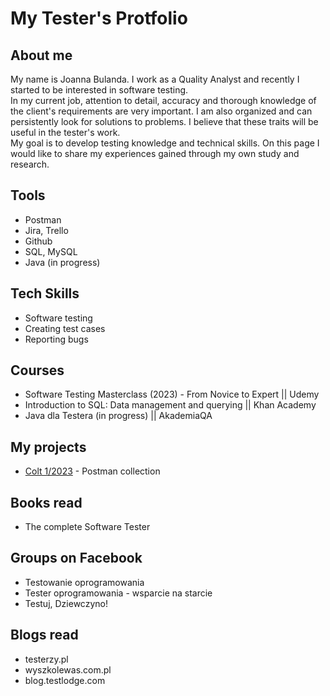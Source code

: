 # My Tester's Protfolio

## About me
My name is Joanna Bulanda. I work as a Quality Analyst and recently I started to be interested in software testing.  
In my current job, attention to detail, accuracy and thorough knowledge of the client's requirements are very important. I am also organized and can persistently look for solutions to problems. I believe that these traits will be useful in the tester's work.  
My goal is to develop testing knowledge and technical skills. On this page I would like to share my experiences gained through my own study and research.  

## Tools
- Postman  
- Jira, Trello  
- Github  
- SQL, MySQL
- Java (in progress)  

## Tech Skills  
- Software testing  
- Creating test cases  
- Reporting bugs  

## Courses
- Software Testing Masterclass (2023) - From Novice to Expert || Udemy  
- Introduction to SQL: Data management and querying || Khan Academy  
- Java dla Testera (in progress)  || AkademiaQA  

## My projects
- [Colt 1/2023](https://github.com/bulandajo/Postman_Trello_API) - Postman collection  

## Books read
- The complete Software Tester  

## Groups on Facebook
- Testowanie oprogramowania  
- Tester oprogramowania - wsparcie na starcie  
- Testuj, Dziewczyno!  

## Blogs read
- testerzy.pl
- wyszkolewas.com.pl
- blog.testlodge.com
